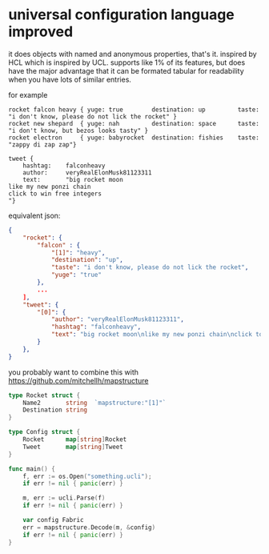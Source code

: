 universal configuration language improved
=========================================

it does objects with named and anonymous properties, that's it.
inspired by HCL which is inspired by UCL.
supports like 1% of its features, but does have the major advantage that it can be formated tabular
for readability when you have lots of similar entries.


for example

```hcl
rocket falcon heavy { yuge: true        destination: up         taste: "i don't know, please do not lick the rocket" }
rocket new shepard  { yuge: nah         destination: space      taste: "i don't know, but bezos looks tasty" }
rocket electron     { yuge: babyrocket  destination: fishies    taste: "zappy di zap zap"}

tweet {
    hashtag:    falconheavy
    author:     veryRealElonMusk81123311
    text:       "big rocket moon
like my new ponzi chain
click to win free integers
"}
```

equivalent json:

```json
{
    "rocket": {
        "falcon" : {
            "[1]": "heavy",
            "destination": "up",
            "taste": "i don't know, please do not lick the rocket",
            "yuge": "true"
        },
        ...
    ],
    "tweet": {
        "[0]": {
            "author": "veryRealElonMusk81123311",
            "hashtag": "falconheavy",
            "text": "big rocket moon\nlike my new ponzi chain\nclick to win free integers\n"
        }
    },
}

```


you probably want to combine this with https://github.com/mitchellh/mapstructure

```go
type Rocket struct {
    Name2       string  `mapstructure:"[1]"`
    Destination string
}

type Config struct {
    Rocket      map[string]Rocket
    Tweet       map[string]Tweet
}

func main() {
    f, err := os.Open("something.ucli");
    if err != nil { panic(err) }

    m, err := ucli.Parse(f)
    if err != nil { panic(err) }

    var config Fabric
    err = mapstructure.Decode(m, &config)
    if err != nil { panic(err) }
}

```
